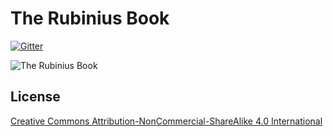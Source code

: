 # The Rubinius Book

[![Gitter](https://badges.gitter.im/Join%20Chat.svg)](https://gitter.im/rubinius/rubinius-book?utm_source=badge&utm_medium=badge&utm_campaign=pr-badge)

![The Rubinius
Book](https://raw.githubusercontent.com/rubinius/rubinius-book/master/rubinius-book.png)

## License

[Creative Commons Attribution-NonCommercial-ShareAlike 4.0 International](http://creativecommons.org/licenses/by-nc-sa/4.0/legalcode)
